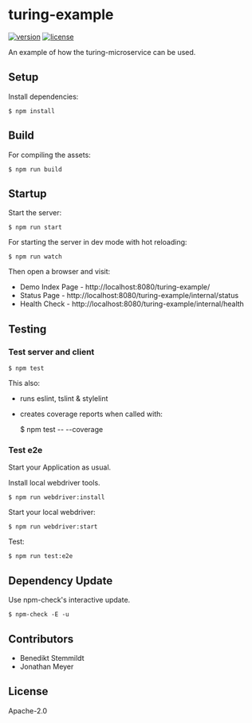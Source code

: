 # turing-example

[![version](https://img.shields.io/npm/v/turing-example.svg)](https://www.npmjs.com/package/turing-example) [![license](https://img.shields.io/npm/l/turing-example.svg)](./LICENSE)

An example of how the turing-microservice can be used.

## Setup

Install dependencies:

    $ npm install

## Build

For compiling the assets:

    $ npm run build

## Startup

Start the server:

    $ npm run start

For starting the server in dev mode with hot reloading:

    $ npm run watch

Then open a browser and visit:

* Demo Index Page - http://localhost:8080/turing-example/
* Status Page - http://localhost:8080/turing-example/internal/status
* Health Check - http://localhost:8080/turing-example/internal/health
    
## Testing

### Test server and client

    $ npm test

This also:

* runs eslint, tslint & stylelint
* creates coverage reports when called with:

    $ npm test -- --coverage

### Test e2e

Start your Application as usual.

Install local webdriver tools.

    $ npm run webdriver:install

Start your local webdriver:

    $ npm run webdriver:start

Test:

    $ npm run test:e2e

## Dependency Update

Use npm-check's interactive update.

    $ npm-check -E -u

## Contributors

- Benedikt Stemmildt
- Jonathan Meyer

## License

Apache-2.0
